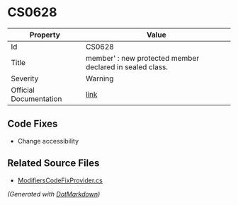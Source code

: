 # CS0628

| Property               | Value                                                             |
| ---------------------- | ----------------------------------------------------------------- |
| Id                     | CS0628                                                            |
| Title                  | member' : new protected member declared in sealed class\.         |
| Severity               | Warning                                                           |
| Official Documentation | [link](http://docs.microsoft.com/en-us/dotnet/csharp/misc/cs0628) |

## Code Fixes

* Change accessibility

## Related Source Files

* [ModifiersCodeFixProvider.cs](../../src/CodeFixes/CSharp/CodeFixes/ModifiersCodeFixProvider.cs)

*\(Generated with [DotMarkdown](http://github.com/JosefPihrt/DotMarkdown)\)*